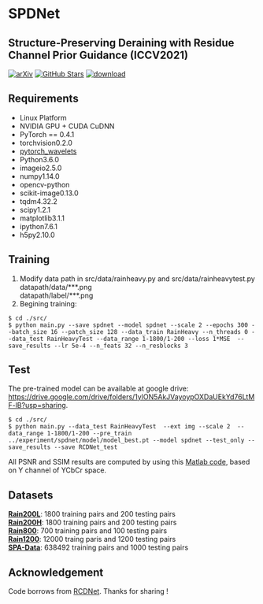 # SPDNet
## Structure-Preserving Deraining with Residue Channel Prior Guidance (ICCV2021)
[![arXiv](https://img.shields.io/badge/arXiv-Paper-<COLOR>.svg)](https://arxiv.org/abs/2108.09079)
[![GitHub Stars](https://img.shields.io/github/stars/Joyies/SPDNet?style=social)](https://github.com/Joyies/SPDNet)
[![download](https://img.shields.io/github/downloads/Joyies/SPDNet/total.svg)](https://github.com/Joyies/SPDNet)
## Requirements

* Linux Platform
* NVIDIA GPU + CUDA CuDNN
* PyTorch == 0.4.1
* torchvision0.2.0
* [pytorch_wavelets](https://github.com/fbcotter/pytorch_wavelets)
* Python3.6.0
* imageio2.5.0
* numpy1.14.0
* opencv-python
* scikit-image0.13.0
* tqdm4.32.2
* scipy1.2.1
* matplotlib3.1.1
* ipython7.6.1
* h5py2.10.0

## Training
1. Modify data path in src/data/rainheavy.py and src/data/rainheavytest.py <br/>
datapath/data/\*\*\*.png <br/>
datapath/label/\*\*\*.png
3. Begining training:
```
$ cd ./src/
$ python main.py --save spdnet --model spdnet --scale 2 --epochs 300 --batch_size 16 --patch_size 128 --data_train RainHeavy --n_threads 0 --data_test RainHeavyTest --data_range 1-1800/1-200 --loss 1*MSE  --save_results --lr 5e-4 --n_feats 32 --n_resblocks 3
```

## Test
The pre-trained model can be available at google drive: https://drive.google.com/drive/folders/1ylON5AkJVayoypOXDaUEkYd76LtMF-lB?usp=sharing.

```
$ cd ./src/
$ python main.py --data_test RainHeavyTest  --ext img --scale 2  --data_range 1-1800/1-200 --pre_train ../experiment/spdnet/model/model_best.pt --model spdnet --test_only --save_results --save RCDNet_test
```
All PSNR and SSIM results are computed by using this [Matlab code](https://github.com/csdwren/PReNet/tree/master/statistic), based on Y channel of YCbCr space.

## Datasets
**[Rain200L](https://pan.baidu.com/s/1SR7yULy0VZ_JZ4Vawqs7gg#list/path=%2F)**: 1800 training pairs and 200 testing pairs <br/>
**[Rain200H](https://pan.baidu.com/s/1SR7yULy0VZ_JZ4Vawqs7gg#list/path=%2F)**: 1800 training pairs and 200 testing pairs <br/>
**[Rain800](https://drive.google.com/open?id=0Bw2e6Q0nQQvGbi1xV1Yxd09rY2s)**: 700 training pairs and 100 testing pairs <br/>
**[Rain1200](https://drive.google.com/file/d/1cMXWICiblTsRl1zjN8FizF5hXOpVOJz4/view?usp=sharing)**: 12000 traing paris and 1200 testing pairs <br/>
**[SPA-Data](https://stevewongv.github.io/derain-project.html)**: 638492 training pairs and 1000 testing pairs

## Acknowledgement 
Code borrows from [RCDNet](https://github.com/hongwang01/RCDNet). Thanks for sharing !
